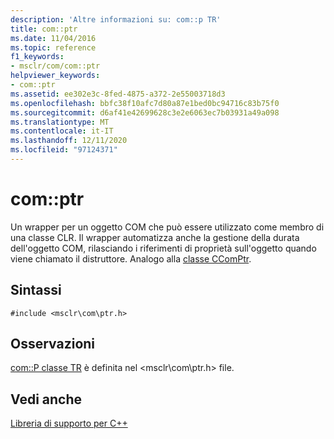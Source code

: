 ```yaml
---
description: 'Altre informazioni su: com::p TR'
title: com::ptr
ms.date: 11/04/2016
ms.topic: reference
f1_keywords:
- msclr/com/com::ptr
helpviewer_keywords:
- com::ptr
ms.assetid: ee302e3c-8fed-4875-a372-2e55003718d3
ms.openlocfilehash: bbfc38f10afc7d80a87e1bed0bc94716c83b75f0
ms.sourcegitcommit: d6af41e42699628c3e2e6063ec7b03931a49a098
ms.translationtype: MT
ms.contentlocale: it-IT
ms.lasthandoff: 12/11/2020
ms.locfileid: "97124371"
---
```

# <a name="comptr"></a>com::ptr

Un wrapper per un oggetto COM che può essere utilizzato come membro di una classe CLR. Il wrapper automatizza anche la gestione della durata dell'oggetto COM, rilasciando i riferimenti di proprietà sull'oggetto quando viene chiamato il distruttore. Analogo alla [classe CComPtr](../atl/reference/ccomptr-class.md).

## <a name="syntax"></a>Sintassi

```
#include <msclr\com\ptr.h>
```

## <a name="remarks"></a>Osservazioni

[com::P classe TR](../dotnet/com-ptr-class.md) è definita nel \<msclr\com\ptr.h> file.

## <a name="see-also"></a>Vedi anche

[Libreria di supporto per C++](../dotnet/cpp-support-library.md)
